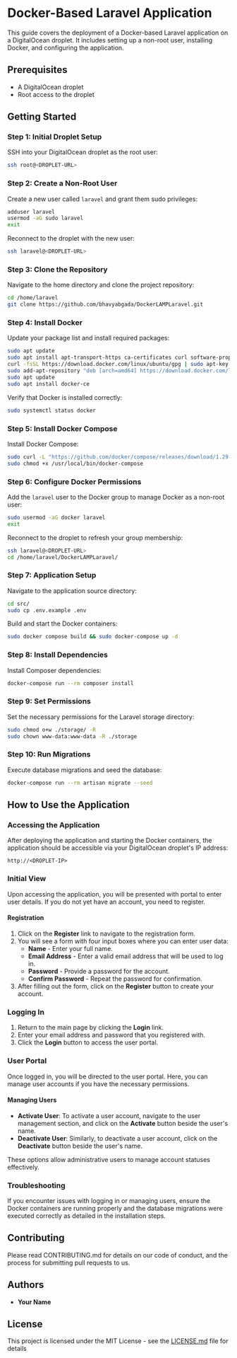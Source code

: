 
# Docker-Based Laravel Application

This guide covers the deployment of a Docker-based Laravel application on a DigitalOcean droplet. It includes setting up a non-root user, installing Docker, and configuring the application.

## Prerequisites

- A DigitalOcean droplet
- Root access to the droplet

## Getting Started

### Step 1: Initial Droplet Setup

SSH into your DigitalOcean droplet as the root user:

```bash
ssh root@<DROPLET-URL>
```

### Step 2: Create a Non-Root User

Create a new user called `laravel` and grant them sudo privileges:

```bash
adduser laravel
usermod -aG sudo laravel
exit
```

Reconnect to the droplet with the new user:

```bash
ssh laravel@<DROPLET-URL>
```

### Step 3: Clone the Repository

Navigate to the home directory and clone the project repository:

```bash
cd /home/laravel
git clone https://github.com/bhavyabgada/DockerLAMPLaravel.git
```

### Step 4: Install Docker

Update your package list and install required packages:

```bash
sudo apt update
sudo apt install apt-transport-https ca-certificates curl software-properties-common
curl -fsSL https://download.docker.com/linux/ubuntu/gpg | sudo apt-key add -
sudo add-apt-repository "deb [arch=amd64] https://download.docker.com/linux/ubuntu bionic stable"
sudo apt update
sudo apt install docker-ce
```

Verify that Docker is installed correctly:

```bash
sudo systemctl status docker
```

### Step 5: Install Docker Compose

Install Docker Compose:

```bash
sudo curl -L "https://github.com/docker/compose/releases/download/1.29.2/docker-compose-$(uname -s)-$(uname -m)" -o /usr/local/bin/docker-compose
sudo chmod +x /usr/local/bin/docker-compose
```

### Step 6: Configure Docker Permissions

Add the `laravel` user to the Docker group to manage Docker as a non-root user:

```bash
sudo usermod -aG docker laravel
exit
```

Reconnect to the droplet to refresh your group membership:

```bash
ssh laravel@<DROPLET-URL>
cd /home/laravel/DockerLAMPLaravel/
```

### Step 7: Application Setup

Navigate to the application source directory:

```bash
cd src/
sudo cp .env.example .env
```

Build and start the Docker containers:

```bash
sudo docker compose build && sudo docker-compose up -d
```

### Step 8: Install Dependencies

Install Composer dependencies:

```bash
docker-compose run --rm composer install
```

### Step 9: Set Permissions

Set the necessary permissions for the Laravel storage directory:

```bash
sudo chmod o+w ./storage/ -R
sudo chown www-data:www-data -R ./storage
```

### Step 10: Run Migrations

Execute database migrations and seed the database:

```bash
docker-compose run --rm artisan migrate --seed
```

## How to Use the Application

### Accessing the Application

After deploying the application and starting the Docker containers, the application should be accessible via your DigitalOcean droplet's IP address:

```
http://<DROPLET-IP>
```

### Initial View

Upon accessing the application, you will be presented with portal to enter user details. If you do not yet have an account, you need to register.

#### Registration

1. Click on the **Register** link to navigate to the registration form.
2. You will see a form with four input boxes where you can enter user data:
   - **Name** - Enter your full name.
   - **Email Address** - Enter a valid email address that will be used to log in.
   - **Password** - Provide a password for the account.
   - **Confirm Password** - Repeat the password for confirmation.
3. After filling out the form, click on the **Register** button to create your account.

### Logging In

1. Return to the main page by clicking the **Login** link.
2. Enter your email address and password that you registered with.
3. Click the **Login** button to access the user portal.

### User Portal

Once logged in, you will be directed to the user portal. Here, you can manage user accounts if you have the necessary permissions.

#### Managing Users

- **Activate User**: To activate a user account, navigate to the user management section, and click on the **Activate** button beside the user's name.
- **Deactivate User**: Similarly, to deactivate a user account, click on the **Deactivate** button beside the user's name.

These options allow administrative users to manage account statuses effectively.

### Troubleshooting

If you encounter issues with logging in or managing users, ensure the Docker containers are running properly and the database migrations were executed correctly as detailed in the installation steps.

## Contributing

Please read CONTRIBUTING.md for details on our code of conduct, and the process for submitting pull requests to us.

## Authors

* **Your Name**

## License

This project is licensed under the MIT License - see the [LICENSE.md](LICENSE.md) file for details